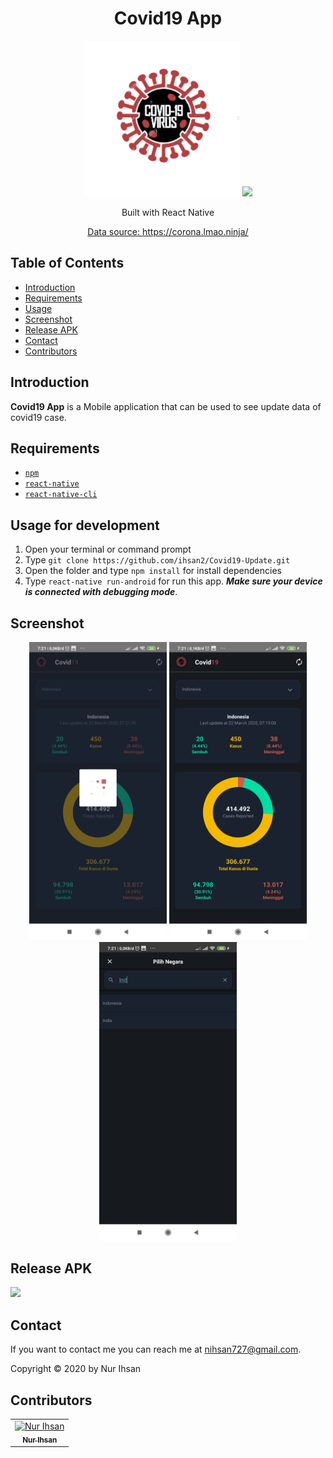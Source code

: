 <h1 align="center">Covid19 App</h1>
<p align="center">
  <img width="250" src="./src/img/lg.png"/>
  <img width="250" src="https://i.pinimg.com/originals/84/b1/06/84b1065e798f61aa80b8670a4b6fbb4d.png"/>
</p>
<p align="center">
  Built with React Native
</p>
<p align="center">
  <a href="https://corona.lmao.ninja/" target="_blank">
    Data source: https://corona.lmao.ninja/
  </a>
</p>

## Table of Contents

- [Introduction](#introduction)
- [Requirements](#requirements)
- [Usage](#usage-for-development)
- [Screenshot](#screenshot)
- [Release APK](#release-apk)
- [Contact](#contact)
- [Contributors](#contributors)

## Introduction

<b>Covid19 App</b> is a Mobile application that can be used to see update data of covid19 case.

## Requirements

- [`npm`](https://www.npmjs.com/get-npm)
- [`react-native`](https://facebook.github.io/react-native/docs/getting-started)
- [`react-native-cli`](https://facebook.github.io/react-native/docs/getting-started)

## Usage for development

1. Open your terminal or command prompt
2. Type `git clone https://github.com/ihsan2/Covid19-Update.git`
3. Open the folder and type `npm install` for install dependencies
4. Type `react-native run-android` for run this app. **_Make sure your device is connected with debugging mode_**.

## Screenshot

<div align="center">
    <img width="220" src="./src/img/s1.jpg">   
    <img width="220" src="./src/img/s2.jpg">  
    <img width="220" src="./src/img/s3.jpg">  
</div>

## Release APK

<a href="http://bit.ly/NewsApp-v2" target="_blank">
  <img src="https://img.shields.io/badge/Download%20on%20the-Google%20Drive-blue.svg?style=popout&logo=google-drive"/>
</a>

## Contact

If you want to contact me you can reach me at <nihsan727@gmail.com>.

Copyright © 2020 by Nur Ihsan

## Contributors

<center>
  <table>
    <tr>
      <td align="center">
        <a href="https://github.com/ihsan2">
          <img width="100" src="https://avatars1.githubusercontent.com/u/39041267?s=460&v=4" alt="Nur Ihsan"><br/>
          <sub><b>Nur Ihsan</b></sub>
        </a>
      </td>
    </tr>
  </table>
</center>
